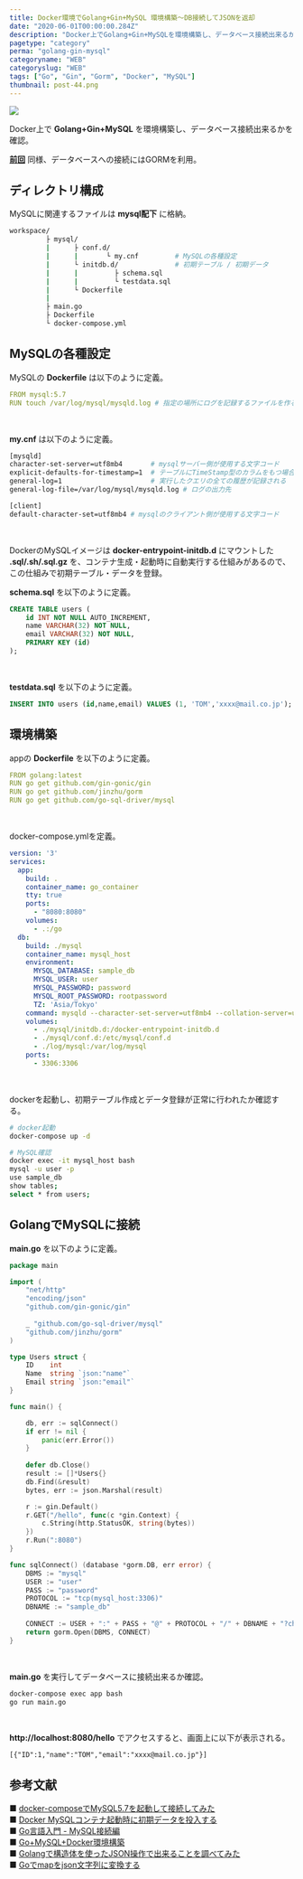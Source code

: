 ```yaml
---
title: Docker環境でGolang+Gin+MySQL 環境構築〜DB接続してJSONを返却
date: "2020-06-01T00:00:00.284Z"
description: "Docker上でGolang+Gin+MySQLを環境構築し、データベース接続出来るかを確認。"
pagetype: "category"
perma: "golang-gin-mysql"
categoryname: "WEB"
categoryslug: "WEB"
tags: ["Go", "Gin", "Gorm", "Docker", "MySQL"]
thumbnail: post-44.png
---
```


![](./post-44.png)

Docker上で **Golang+Gin+MySQL** を環境構築し、データベース接続出来るかを確認。

**[前回](/post-43)** 同様、データベースへの接続にはGORMを利用。

## ディレクトリ構成

MySQLに関連するファイルは **mysql配下** に格納。

```bash
workspace/
         ├ mysql/
         |      ├ conf.d/
         |      |       └ my.cnf         # MySQLの各種設定
         |      └ initdb.d/              # 初期テーブル / 初期データ
         |      |         ├ schema.sql
         |      |         └ testdata.sql
         |      └ Dockerfile
         |
         ├ main.go
         ├ Dockerfile
         └ docker-compose.yml 
```

## MySQLの各種設定

MySQLの **Dockerfile** は以下のように定義。

```yml
FROM mysql:5.7
RUN touch /var/log/mysql/mysqld.log # 指定の場所にログを記録するファイルを作る
```
<br/>

**my.cnf** は以下のように定義。

```bash
[mysqld]
character-set-server=utf8mb4       # mysqlサーバー側が使用する文字コード
explicit-defaults-for-timestamp=1  # テーブルにTimeStamp型のカラムをもつ場合、推奨
general-log=1                      # 実行したクエリの全ての履歴が記録される
general-log-file=/var/log/mysql/mysqld.log # ログの出力先

[client]
default-character-set=utf8mb4 # mysqlのクライアント側が使用する文字コード
```
<br/>

DockerのMySQLイメージは **docker-entrypoint-initdb.d** にマウントした **.sql/.sh/.sql.gz** を、コンテナ生成・起動時に自動実行する仕組みがあるので、この仕組みで初期テーブル・データを登録。

**schema.sql** を以下のように定義。

```sql
CREATE TABLE users (
    id INT NOT NULL AUTO_INCREMENT,
    name VARCHAR(32) NOT NULL,
    email VARCHAR(32) NOT NULL,
    PRIMARY KEY (id)
);
```
<br/>

**testdata.sql** を以下のように定義。

```sql
INSERT INTO users (id,name,email) VALUES (1, 'TOM','xxxx@mail.co.jp');
```

## 環境構築

appの **Dockerfile** を以下のように定義。

```yml
FROM golang:latest
RUN go get github.com/gin-gonic/gin
RUN go get github.com/jinzhu/gorm
RUN go get github.com/go-sql-driver/mysql
```
<br/>

docker-compose.ymlを定義。

```yml
version: '3'
services:
  app:
    build: .
    container_name: go_container
    tty: true
    ports:
      - "8080:8080"
    volumes:
      - .:/go
  db:
    build: ./mysql
    container_name: mysql_host
    environment:
      MYSQL_DATABASE: sample_db
      MYSQL_USER: user
      MYSQL_PASSWORD: password
      MYSQL_ROOT_PASSWORD: rootpassword
      TZ: 'Asia/Tokyo'
    command: mysqld --character-set-server=utf8mb4 --collation-server=utf8mb4_unicode_ci
    volumes:
      - ./mysql/initdb.d:/docker-entrypoint-initdb.d
      - ./mysql/conf.d:/etc/mysql/conf.d
      - ./log/mysql:/var/log/mysql
    ports:
      - 3306:3306
```
<br/>

dockerを起動し、初期テーブル作成とデータ登録が正常に行われたか確認する。

```bash
# docker起動
docker-compose up -d

# MySQL確認
docker exec -it mysql_host bash
mysql -u user -p
use sample_db
show tables;
select * from users;
```

## GolangでMySQLに接続

**main.go** を以下のように定義。

```go
package main

import (
	"net/http"
	"encoding/json"
	"github.com/gin-gonic/gin"
	
    _ "github.com/go-sql-driver/mysql"
    "github.com/jinzhu/gorm"
)

type Users struct {
    ID    int
    Name  string `json:"name"`
    Email string `json:"email"`
}

func main() {

    db, err := sqlConnect()
    if err != nil {
        panic(err.Error())
    }
	
    defer db.Close()
    result := []*Users{}
    db.Find(&result)
    bytes, err := json.Marshal(result)

    r := gin.Default()
    r.GET("/hello", func(c *gin.Context) {
        c.String(http.StatusOK, string(bytes))
    })
    r.Run(":8080")
}

func sqlConnect() (database *gorm.DB, err error) {
    DBMS := "mysql"
    USER := "user"
    PASS := "password"
    PROTOCOL := "tcp(mysql_host:3306)"
    DBNAME := "sample_db"
	
    CONNECT := USER + ":" + PASS + "@" + PROTOCOL + "/" + DBNAME + "?charset=utf8&parseTime=true&loc=Asia%2FTokyo"
    return gorm.Open(DBMS, CONNECT)
}
```
<br/>

**main.go** を実行してデータベースに接続出来るか確認。

```bash
docker-compose exec app bash
go run main.go
```
<br/>

**http://localhost:8080/hello** でアクセスすると、画面上に以下が表示される。

```shell
[{"ID":1,"name":"TOM","email":"xxxx@mail.co.jp"}]
```

## 参考文献
■ [docker-composeでMySQL5.7を起動して接続してみた](https://qiita.com/LazyHippos/items/58d0f98a15656ed65136)  
■ [Docker MySQLコンテナ起動時に初期データを投入する](https://qiita.com/NagaokaKenichi/items/ae037963b33a85df33f5)  
■ [Go言語入門 - MySQL接続編](https://rightcode.co.jp/blog/information-technology/golang-introduction-mysql-connection)  
■ [Go+MySQL+Docker環境構築](https://qiita.com/__init__/items/f795ff5ba847898a05ae)  
■ [Golangで構造体を使ったJSON操作で出来ることを調べてみた](https://dev.classmethod.jp/articles/struct-json/)  
■ [Goでmapをjson文字列に変換する](https://qiita.com/konchanxxx/items/dce130f79c49e04e9931)  